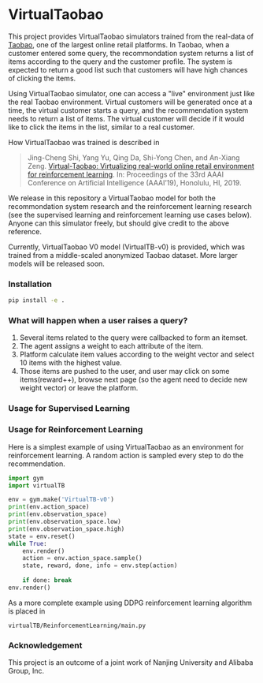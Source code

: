 # VirtualTaobao

This project provides VirtualTaobao simulators trained from the real-data of [Taobao](http://taobao.com), one of the largest online retail platforms. In Taobao, when a customer entered some query, the recommondation system returns a list of items according to the query and the customer profile. The system is expected to return a good list such that customers will have high chances of clicking the items. 

Using VirtualTaobao simulator, one can access a "live" environment just like the real Taobao environment. Virtual customers will be generated once at a time, the virtual customer starts a query, and the recommendation system needs to return a list of items. The virtual customer will decide if it would like to click the items in the list, similar to a real customer.

How VirtualTaobao was trained is described in 
> Jing-Cheng Shi, Yang Yu, Qing Da, Shi-Yong Chen, and An-Xiang Zeng. [Virtual-Taobao: Virtualizing real-world online retail environment for reinforcement learning](https://arxiv.org/abs/1805.10000). In: Proceedings of the 33rd AAAI Conference on Artificial Intelligence (AAAI’19), Honolulu, HI, 2019. 

We release in this repository a VirtualTaobao model for both the recommondation system research and the reinforcement learning research (see the supervised learning and reinforcement learning use cases below). Anyone can this simulator freely, but should give credit to the above reference.

Currently, VirtualTaobao V0 model (VirtualTB-v0) is provided, which was trained from a middle-scaled anonymized Taobao dataset. More larger models will be released soon.

### Installation

```bash
pip install -e .
```

### What will happen when a user raises a query?
1. Several items related to the query were callbacked to form an itemset.
2. The agent assigns a weight to each attribute of the item.
3. Platform calculate item values according to the weight vector and select 10 items with the highest value.
4. Those items are pushed to the user, and user may click on some items(reward++), browse next page (so the agent need to decide new weight vector) or leave the platform.

### Usage for Supervised Learning


### Usage for Reinforcement Learning

Here is a simplest example of using VirtualTaobao as an environment for reinforcement learning. A random action is sampled every step to do the recommendation.

```python
import gym
import virtualTB

env = gym.make('VirtualTB-v0')
print(env.action_space)
print(env.observation_space)
print(env.observation_space.low)
print(env.observation_space.high)
state = env.reset()
while True:
    env.render()
    action = env.action_space.sample()
    state, reward, done, info = env.step(action)
    
    if done: break
env.render()
```

As a more complete example using DDPG reinforcement learning algorithm is placed in 
```
virtualTB/ReinforcementLearning/main.py
```

### Acknowledgement

This project is an outcome of a joint work of Nanjing University and Alibaba Group, Inc.
